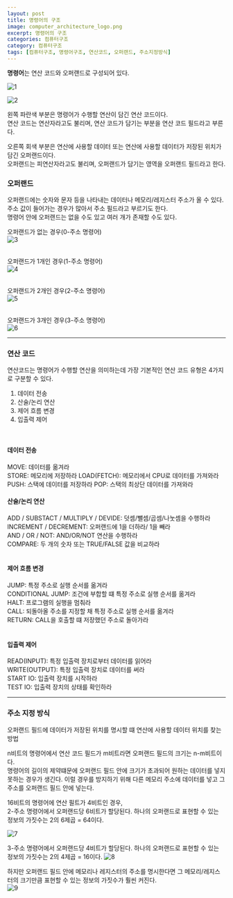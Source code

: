 ```yaml
---
layout: post
title: 명령어의 구조
image: computer_architecture_logo.png
excerpt: 명령어의 구조
categories: 컴퓨터구조
category: 컴퓨터구조
tags: [컴퓨터구조, 명령어구조, 연산코드, 오퍼랜드, 주소지정방식]
---
```


**명령어**는 연산 코드와 오퍼랜드로 구성되어 있다.  

![1](https://github.com/DaYoung-woo/DaYoung-woo.github.io/assets/131967254/afb217ae-27a8-4ee9-a2f4-99124e901143)  

![2](https://github.com/DaYoung-woo/DaYoung-woo.github.io/assets/131967254/23efc2a6-7e3c-4838-ab85-8d0fd9bdfa79)  

왼쪽 파란색 부분은 명령어가 수행할 연산이 담긴 연산 코드이다.  
연산 코드는 연산자라고도 불리며, 연산 코드가 담기는 부분을 연산 코드 필드라고 부른다.  

오른쪽 회색 부분은 연산에 사용할 데이터 또는 연산에 사용할 데이터가 저장된 위치가 담긴 오퍼랜드이다.  
오퍼랜드는 피연산자라고도 불리며, 오퍼랜드가 담기는 영역을 오퍼랜드 필드라고 한다.  

### 오퍼랜드
오퍼랜드에는 숫자와 문자 등을 나타내는 데이터나 메모리/레지스터 주소가 올 수 있다.  
주소 값이 들어가는 경우가 많아서 주소 필드라고 부르기도 한다.  
명령어 안에 오퍼랜드는 없을 수도 있고 여러 개가 존재할 수도 있다.  

오퍼랜드가 없는 경우(0-주소 명령어)  
![3](https://github.com/DaYoung-woo/DaYoung-woo.github.io/assets/131967254/ef2c719d-70e4-494a-97f9-5d58eccee4ad)  
<br/>

오퍼랜드가 1개인 경우(1-주소 명령어)  
![4](https://github.com/DaYoung-woo/DaYoung-woo.github.io/assets/131967254/993df9ba-99b7-40f7-99de-03d864daabc2)  
<br/>

오퍼랜드가 2개인 경우(2-주소 명령어)  
![5](https://github.com/DaYoung-woo/DaYoung-woo.github.io/assets/131967254/19124ee5-11a7-4227-b43e-ab5757e475a9)  
<br/>

오퍼랜드가 3개인 경우(3-주소 명령어)  
![6](https://github.com/DaYoung-woo/DaYoung-woo.github.io/assets/131967254/0f75f166-73aa-41e3-bcff-e1d4078793bd)  

---

### 연산 코드 
연산코드는 명령어가 수행할 연산을 의미하는데 가장 기본적인 연산 코드 유형은 4가지로 구분할 수 있다.  

1. 데이터 전송  
2. 산술/논리 연산  
3. 제어 흐름 변경  
4. 입출력 제어  
<br/>

#### 데이터 전송
MOVE: 데이터를 옮겨라  
STORE: 메모리에 저장하라
LOAD(FETCH): 메모리에서 CPU로 데이터를 가져와라
PUSH: 스택에 데이터를 저장하라
POP: 스택의 최상단 데이터를 가져와라
<br/>

#### 산술/논리 연산
ADD / SUBSTACT / MULTIPLY / DEVIDE: 덧셈/뺄셈/곱셈/나눗셈을 수행하라  
INCREMENT / DECREMENT: 오퍼랜드에 1을 더하라/ 1을 빼라  
AND / OR / NOT: AND/OR/NOT 연산을 수행하라  
COMPARE: 두 개의 숫자 또는 TRUE/FALSE 값을 비교하라  
<br/>

#### 제어 흐름 변경
JUMP: 특정 주소로 실행 순서를 옮겨라  
CONDITIONAL JUMP: 조건에 부합할 떄 특정 주소로 실행 순서를 옮겨라  
HALT: 프로그램의 실행을 멈춰라  
CALL: 되돌아올 주소를 지정할 채 특정 주소로 실행 순서를 옮겨라  
RETURN: CALL을 호출할 떄 저장했던 주소로 돌아가라  
<br/>

#### 입출력 제어
READ(INPUT): 특정 입출력 장치로부터 데이터를 읽어라  
WRITE(OUTPUT): 특정 입출력 장치로 데이터를 써라  
START IO: 입출력 장치를 시작하라  
TEST IO: 입출력 장치의 상태를 확인하라  

---

### 주소 지정 방식
오퍼랜드 필드에 데이터가 저장된 위치를 명시할 떄 연산에 사용할 데이터 위치를 찾는 방법  

n비트의 명령어에서 연산 코드 필드가 m비트라면 오퍼랜드 필드의 크기는 n-m비트이다.  
명령어의 길이의 제약떄문에 오퍼랜드 필드 안에 크기가 초과되어 원하는 데이터를 넣지 못하는 경우가 생긴다.
이럴 경우를 방지하기 위해 다른 메모리 주소에 데이터를 넣고 그 주소를 오퍼랜드 필드 안에 넣는다.

16비트의 명령어에 연산 필트가 4비트인 경우,   
2-주소 명령어에서 오퍼랜드당 6비트가 할당된다.
하나의 오퍼랜드로 표현할 수 있는 정보의 가짓수는 2의 6제곱 = 64이다.

![7](https://github.com/DaYoung-woo/DaYoung-woo.github.io/assets/131967254/e6a04964-2699-448e-9a5e-eb64a0ae5381)
<br />

3-주소 명령어에서 오퍼랜드당 4비트가 할당된다.
하나의 오퍼랜드로 표현할 수 있는 정보의 가짓수는 2의 4제곱 = 16이다.
![8](https://github.com/DaYoung-woo/DaYoung-woo.github.io/assets/131967254/439e456e-e3c0-414b-a650-db4b60c8c9d2)
<br />

하지만 오퍼랜드 필드 안에 메모리나 레지스터의 주소를 명시한다면 그 메모리/레지스터의 크기만큼 표현할 수 있는 정보의 가짓수가 훨씬 커진다.  
![9](https://github.com/DaYoung-woo/DaYoung-woo.github.io/assets/131967254/16bea784-2c3e-4da9-865a-f43ac87846f7)
